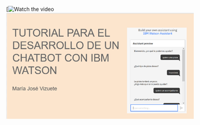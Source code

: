 [![Watch the video](https://youtu.be/ISgSFdKA6m0) 
[![Watch the video](https://github.com/mariajosevizuete2/TUTORIAL-PARA-EL-DESARROLLO-DE-UN-CHATBOT/blob/master/IMG/img28.PNG)](https://youtu.be/getDXSz2xa8) 
